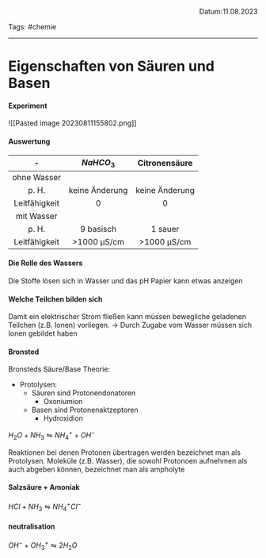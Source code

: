 <p align="right">Datum:11.08.2023</p>

Tags: #chemie

---

# Eigenschaften von Säuren und Basen
#### Experiment
![[Pasted image 20230811155802.png]]
#### Auswertung
\- |$NaHCO_3$ | Citronensäure
:-:|:-: | :-:
ohne Wasser|
p. H.| keine Änderung | keine Änderung
Leitfähigkeit| 0 | 0
mit Wasser|
p. H.| 9 basisch | 1 sauer
Leitfähigkeit| >1000 µS/cm | >1000 µS/cm
#### Die Rolle des Wassers
Die Stoffe lösen sich in Wasser und das pH Papier kann etwas anzeigen
#### Welche Teilchen bilden sich
Damit ein elektrischer Strom fließen kann müssen bewegliche geladenen Teilchen (z.B. Ionen) vorliegen. 
→ Durch Zugabe vom Wasser müssen sich Ionen gebildet haben


#### Bronsted
Bronsteds Säure/Base Theorie:
- Protolysen:
	- Säuren sind Protonendonatoren
		- Oxoniumion
	- Basen sind Protonenaktzeptoren
		- Hydroxidion

$H_2O + NH_3 ⇋ NH_4^+ + OH^-$

Reaktionen bei denen Protonen übertragen werden bezeichnet man als Protolysen.
Moleküle (z.B. Wasser), die sowohl Protonoen aufnehmen als auch abgeben können, bezeichnet man als ampholyte


#### Salzsäure + Amoniak
$HCl + NH_3 ⇋ NH_4^+ Cl^-$

#### neutralisation
$OH^- + OH_3^+ ⇋ 2H_2O$